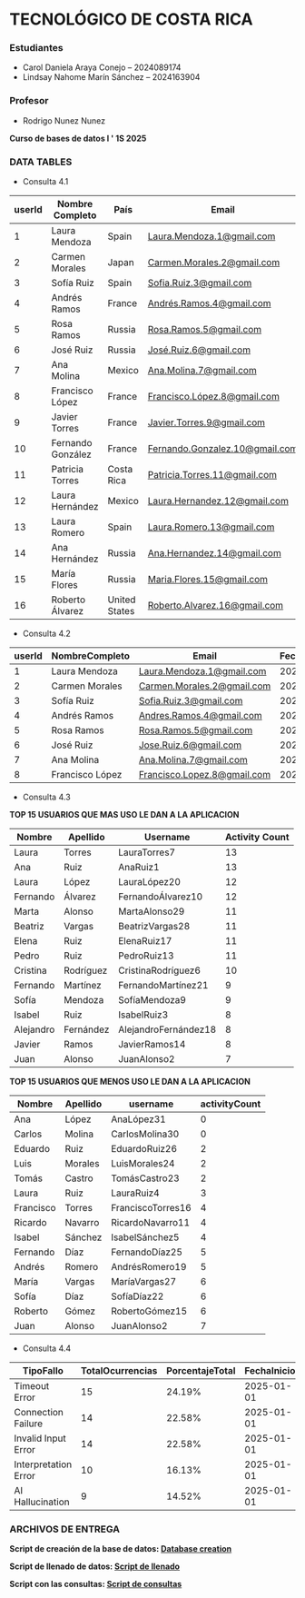 # TECNOLÓGICO DE COSTA RICA
### Estudiantes
- Carol Daniela Araya Conejo – 2024089174  
- Lindsay Nahome Marín Sánchez – 2024163904

### Profesor 
- Rodrigo Nunez Nunez

**Curso de bases de datos I ' 1S 2025** 

### DATA TABLES
- Consulta 4.1

| userId | Nombre Completo     | País   | Email         | PagosSuscripciones | MonedaOriginal    | SuscripcionesEnDolares | PagosSuscripcionesEnColones |
|--------|---------------------|--------|----------------------------|---------------------|-------------------------------|--------------------------|-------------------------------|
| 1      | Laura Mendoza       | Spain  | Laura.Mendoza.1@gmail.com  | 174.85 | Mexican Peso    | 8.57  | 4285.45      |
| 2      | Carmen Morales      | Japan  | Carmen.Morales.2@gmail.com | 290.24              | Euro, Japanese Yen            | 134.44                   | 67246.43                      |
| 3      | Sofía Ruiz          | Spain  | Sofia.Ruiz.3@gmail.com     | 0.00                | Ninguna                       | 0.00                     | 0.00                          |
| 4      | Andrés Ramos        | France | Andrés.Ramos.4@gmail.com   | 167.87              | Euro                          | 181.85                   | 90961.34                      |
| 5      | Rosa Ramos          | Russia | Rosa.Ramos.5@gmail.com     | 59.42               | Japanese Yen, Mexican Peso    | 2.84                     | 1420.37                       |
| 6      | José Ruiz           | Russia | José.Ruiz.6@gmail.com      | 46.70               | Euro                          | 50.59                    | 25304.67                      |
| 7      | Ana Molina          | Mexico | Ana.Molina.7@gmail.com     | 72.42               | Mexican Peso                  | 3.55                     | 1774.96                       |
| 8      | Francisco López     | France | Francisco.López.8@gmail.com| 119.87              | Japanese Yen                  | 0.80                     | 401.72                        |
| 9      | Javier Torres        | France       | Javier.Torres.9@gmail.com    | 215.15              | Japanese Yen, Mexican Peso  | 6.80                     | 3400.06                       |
| 10     | Fernando González    | France       | Fernando.Gonzalez.10@gmail.com | 175.00            | Japanese Yen                | 1.17                     | 586.47                        |
| 11     | Patricia Torres      | Costa Rica   | Patricia.Torres.11@gmail.com | 0.00                | Ninguna                     | 0.00                     | 0.00                          |
| 12     | Laura Hernández      | Mexico       | Laura.Hernandez.12@gmail.com | 334.24              | British Pound Sterling      | 131.55                   | 65798.62                      |
| 13     | Laura Romero         | Spain        | Laura.Romero.13@gmail.com    | 49.51               | Japanese Yen                | 0.33                     | 165.92                        |
| 14     | Ana Hernández        | Russia       | Ana.Hernandez.14@gmail.com   | 0.00                | Ninguna                     | 0.00                     | 0.00                          |
| 15     | María Flores         | Russia       | Maria.Flores.15@gmail.com    | 0.00                | Ninguna                     | 0.00                     | 0.00                          |
| 16     | Roberto Álvarez      | United States| Roberto.Alvarez.16@gmail.com | 26.72               | British Pound Sterling      | 34.50                    | 17258.32    |



- Consulta 4.2

| userId | NombreCompleto       | Email                          | FechaDelUltimoPago | FechaDelSiguientePago | DiasHastaElPago |
|--------|----------------------|--------------------------------|---------------------|-----------------------|-----------------|
| 1      | Laura Mendoza        | Laura.Mendoza.1@gmail.com     | 2025-03-08          | 2025-04-07            | 15              |
| 2      | Carmen Morales       | Carmen.Morales.2@gmail.com    | 2025-03-08          | 2025-04-07            | 15              |
| 3      | Sofía Ruiz           | Sofia.Ruiz.3@gmail.com        | 2025-03-08          | 2025-04-07            | 15              |
| 4      | Andrés Ramos         | Andres.Ramos.4@gmail.com      | 2025-03-08          | 2025-04-07            | 15              |
| 5      | Rosa Ramos           | Rosa.Ramos.5@gmail.com        | 2025-03-08          | 2025-04-07            | 15              |
| 6      | José Ruiz            | Jose.Ruiz.6@gmail.com         | 2025-03-08          | 2025-04-07            | 15              |
| 7      | Ana Molina           | Ana.Molina.7@gmail.com        | 2025-03-08          | 2025-04-07            | 15              |
| 8      | Francisco López      | Francisco.Lopez.8@gmail.com   | 2025-03-08          | 2025-04-07            | 15              |

- Consulta 4.3

**TOP 15 USUARIOS QUE MAS USO LE DAN A LA APLICACION**

| Nombre     | Apellido  | Username               | Activity Count |
|------------|----------|------------------------|---------------|
| Laura      | Torres   | LauraTorres7           | 13            |
| Ana        | Ruiz     | AnaRuiz1               | 13            |
| Laura      | López    | LauraLópez20          | 12            |
| Fernando   | Álvarez | FernandoÁlvarez10     | 12            |
| Marta      | Alonso   | MartaAlonso29          | 11            |
| Beatriz    | Vargas   | BeatrizVargas28        | 11            |
| Elena      | Ruiz     | ElenaRuiz17            | 11            |
| Pedro      | Ruiz     | PedroRuiz13            | 11            |
| Cristina   | Rodríguez| CristinaRodríguez6    | 10            |
| Fernando   | Martínez | FernandoMartínez21    | 9             |
| Sofía     | Mendoza  | SofíaMendoza9          | 9             |
| Isabel     | Ruiz     | IsabelRuiz3            | 8             |
| Alejandro  | Fernández| AlejandroFernández18  | 8             |
| Javier     | Ramos    | JavierRamos14          | 8             |
| Juan       | Alonso   | JuanAlonso2            | 7             |




**TOP 15 USUARIOS QUE MENOS USO LE DAN A LA APLICACION**

| Nombre     | Apellido    | username              | activityCount |
|------------|-------------|-----------------------|---------------|
| Ana        | López       | AnaLópez31           | 0             |
| Carlos     | Molina      | CarlosMolina30       | 0             |
| Eduardo    | Ruiz        | EduardoRuiz26        | 2             |
| Luis       | Morales     | LuisMorales24        | 2             |
| Tomás      | Castro      | TomásCastro23        | 2             |
| Laura      | Ruiz        | LauraRuiz4           | 3             |
| Francisco  | Torres      | FranciscoTorres16    | 4             |
| Ricardo    | Navarro     | RicardoNavarro11     | 4             |
| Isabel     | Sánchez     | IsabelSánchez5       | 4             |
| Fernando   | Díaz        | FernandoDíaz25       | 5             |
| Andrés     | Romero      | AndrésRomero19       | 5             |
| María      | Vargas      | MaríaVargas27        | 6             |
| Sofía      | Díaz        | SofíaDíaz22          | 6             |
| Roberto    | Gómez       | RobertoGómez15       | 6             |
| Juan       | Alonso      | JuanAlonso2          | 7             |

- Consulta 4.4
  
| TipoFallo             | TotalOcurrencias | PorcentajeTotal | FechaInicio | FechaFinal |
|-----------------------|------------------|-----------------|-------------|------------|
| Timeout Error         | 15              | 24.19%          | 2025-01-01  | 2025-03-01 |
| Connection Failure    | 14              | 22.58%          | 2025-01-01  | 2025-03-01 |
| Invalid Input Error   | 14              | 22.58%          | 2025-01-01  | 2025-03-01 |
| Interpretation Error  | 10              | 16.13%          | 2025-01-01  | 2025-03-01 |
| AI Hallucination      | 9               | 14.52%          | 2025-01-01  | 2025-03-01 |

### ARCHIVOS DE ENTREGA

   **Script de creación de la base de datos: [Database creation](https://github.com/carayac/CASO-1---Entregable-/blob/main/Database%20creation.sql)**
   
   **Script de llenado de datos: [Script de llenado](https://github.com/carayac/CASO-1---Entregable-/blob/main/Script%20de%20llenado.sql)**
   
   **Script con las consultas: [Script de consultas](https://github.com/carayac/CASO-1---Entregable-/blob/main/Script%20de%20consultas.sql)**
